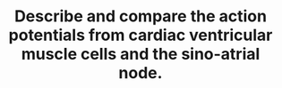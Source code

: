 ---
title: "Describe and compare the action potentials from cardiac ventricular muscle cells and the sino-atrial node."
entityType: SAQ
exam: PEX
college: CICM
year: 2020
sitting: B
question: 01
passRate: 72
EC_expectedDomains:
- "Comprehensive answers included both a detailed description of each action potential and a comparison highlighting and explaining any pertinent differences."
- "The question lends itself to well-drawn, appropriately labelled diagrams and further explanations expressed in a tabular form."
- "Better answers included a comparison table with points of comparison such as the relevant RMP, threshold value, overshoot value, duration, conduction velocity, automaticity, ion movements for each phase (including the direction of movement) providing a useful structure to the table."
EC_errorsCommon:
- "Incorrect numbering of the phases (0 – 4) and incorrect values for essential information (such as resting membrane potential) detracted from some responses."
EC_extraCredit:
- "This question details an aspect of cardiac physiology which is well described in multiple texts."
---